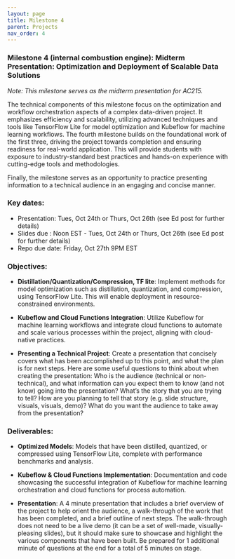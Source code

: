 ```yaml
---
layout: page
title: Milestone 4
parent: Projects
nav_order: 4
---
```

### Milestone 4 (internal combustion engine): Midterm Presentation:  Optimization and Deployment of Scalable Data Solutions

*Note: This milestone serves as the midterm presentation for AC215.*



The technical components of this milestone focus on the optimization and workflow orchestration aspects of a complex data-driven project. It emphasizes efficiency and scalability, utilizing advanced techniques and tools like TensorFlow Lite for model optimization and Kubeflow for machine learning workflows. The fourth milestone builds on the foundational work of the first three, driving the project towards completion and ensuring readiness for real-world application. This will provide students with exposure to industry-standard best practices and hands-on experience with cutting-edge tools and methodologies.

Finally, the milestone serves as an opportunity to practice presenting information to a technical audience in an engaging and concise manner. 

### Key dates:

- Presentation: Tues, Oct 24th or Thurs, Oct 26th (see Ed post for further details)
- Slides due : Noon EST - Tues, Oct 24th or Thurs, Oct 26th (see Ed post for further details)
- Repo due date: Friday, Oct 27th 9PM EST


### Objectives:

- **Distillation/Quantization/Compression, TF lite**: Implement methods for model optimization such as distillation, quantization, and compression, using TensorFlow Lite. This will enable deployment in resource-constrained environments.

- **Kubeflow and Cloud Functions Integration**: Utilize Kubeflow for machine learning workflows and integrate cloud functions to automate and scale various processes within the project, aligning with cloud-native practices.

- **Presenting a Technical Project**: Create a presentation that concisely covers what has been accomplished up to this point, and what the plan is for next steps. Here are some useful questions to think about when creating the presentation: Who is the audience (technical or non-technical), and what information can you expect them to know (and not know) going into the presentation? What’s the story that you are trying to tell? How are you planning to tell that story (e.g. slide structure, visuals, visuals, demo)? What do you want the audience to take away from the presentation?

### Deliverables:

- **Optimized Models**: Models that have been distilled, quantized, or compressed using TensorFlow Lite, complete with performance benchmarks and analysis.

- **Kubeflow & Cloud Functions Implementation**: Documentation and code showcasing the successful integration of Kubeflow for machine learning orchestration and cloud functions for process automation.

- **Presentation**: A 4 minute presentation that includes a brief overview of the project to help orient the audience, a walk-through of the work that has been completed, and a brief outline of next steps. The walk-through does not need to be a live demo (it can be a set of well-made, visually-pleasing slides), but it should make sure to showcase and highlight the various components that have been built. Be prepared for 1 additional minute of questions at the end for a total of 5 minutes on stage.
